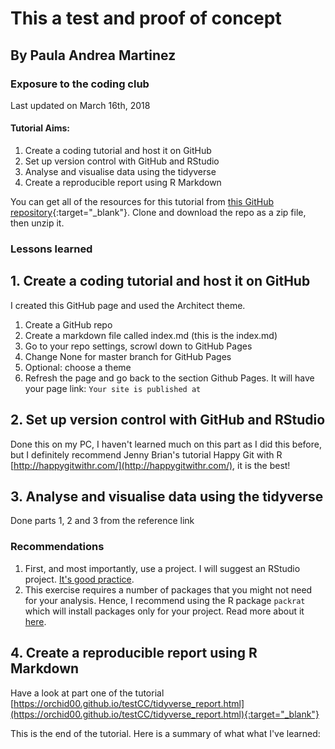 # This a test and proof of concept
## By Paula Andrea Martinez

### Exposure to the coding club

Last updated on March 16th, 2018

#### Tutorial Aims:

1. Create a coding tutorial and host it on GitHub
2. Set up version control with GitHub and RStudio 
3. Analyse and visualise data using the tidyverse 
4. Create a reproducible report using R Markdown 

You can get all of the resources for this tutorial from [this GitHub repository](https://ourcodingclub.github.io/2018/03/06/tidyverse.html){:target="_blank"}. Clone and download the repo as a zip file, then unzip it.

### Lessons learned

## 1. Create a coding tutorial and host it on GitHub

I created this GitHub page and used the Architect theme. 

1. Create a GitHub repo
2. Create a markdown file called index.md (this is the index.md)
3. Go to your repo settings, scrowl down to GitHub Pages 
4. Change None for master branch for GitHub Pages
5. Optional: choose a theme
6. Refresh the page and go back to the section Github Pages. It will have your page link: `Your site is published at`

## 2. Set up version control with GitHub and RStudio 

Done this on my PC,
I haven't learned much on this part as I did this before, but I definitely recommend Jenny Brian's tutorial Happy Git with R
[http://happygitwithr.com/](http://happygitwithr.com/), it is the best!

## 3. Analyse and visualise data using the tidyverse

Done parts 1, 2 and 3 from the reference link

### Recommendations

1. First, and most importantly, use a project. I will suggest an RStudio project. [It's good practice](https://www.tidyverse.org/articles/2017/12/workflow-vs-script/).
2. This exercise requires a number of packages that you might not need for your analysis. Hence, I recommend using the R package `packrat` which will install packages only for your project. Read more about it [here](https://rstudio.github.io/packrat/).


## 4. Create a reproducible report using R Markdown 

Have a look at part one of the tutorial [https://orchid00.github.io/testCC/tidyverse_report.html](https://orchid00.github.io/testCC/tidyverse_report.html){:target="_blank"}

This is the end of the tutorial. Here is a summary of what what I've learned:


